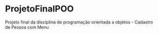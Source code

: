 # ProjetoFinalPOO
Projeto final da disciplina de programação orientada a objetos - Cadastro de Pessoa com Menu
